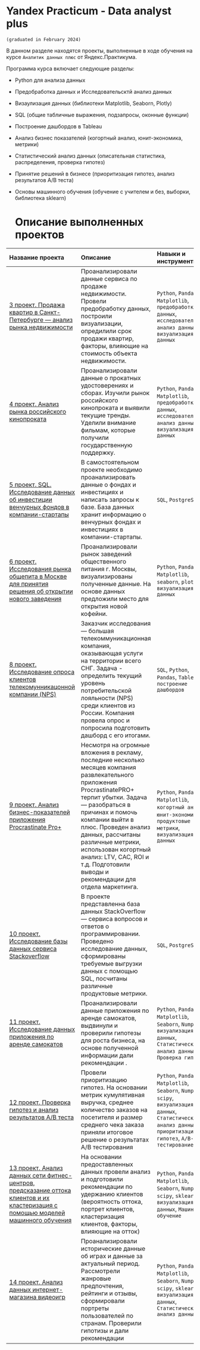 # Yandex Practicum - Data analyst plus
`(graduated in February 2024)`

В данном разделе находятся проекты, выполненные в ходе обучения на курсе `Аналитик данных плюс` от Яндекс.Практикума.

Программа курса включает следующие разделы:
- Python для анализа данных
- Предобработка данных и Исследовательсктй анализ данных
- Визаулизация данных (библиотеки Matplotlib, Seaborn, Plotly)
- SQL (общие табличные выражения, подзапросы, оконные функции)
- Построение дашбордов в Tableau
- Анализ бизнес показателей (когортный анализ, юнит-экономика, метрики)
- Статистический анализ данных (описательная статистика, распределения, проверка гипотез)
- Принятие решений в бизнесе (приоритизация гипотез, анализ результатов A/B теста)
- Основы машинного обучения (обучение с учителем и без, выборки, библиотека sklearn)

  # Описание выполненных проектов
  
| Название проекта | Описание | Навыки и инструменты | 
| :---------------------- | :---------------------- | :---------------------- |
|[3 проект. Продажа квартир в Санкт-Петербурге — анализ рынка недвижимости](https://github.com/smirnalekss/data_analyst_plus_YP/tree/main/3project.%20Real%20estate%20SPB) | Проанализировали данные сервиса по продаже недвижимости. Провели предобработку данных, построили визуализации, опредилили срок продажи квартир, факторы, влияющие на стоимость объекта недвижимости. | `Python`, `Pandas`, `Matplotlib`, `предобработка данных`, `исследовательский анализ данных`, `визуализация данных` | 
|[4 проект. Анализ рынка российского кинопроката](https://github.com/smirnalekss/data_analyst_plus_YP/tree/main/4project.%20movie%20cinema) | Проанализировали данные о прокатных удостоверениях и сборах. Изучили рынок российского кинопроката и выявили текущие тренды. Уделили внимание фильмам, которые получили государственную поддержку. | `Python`, `Pandas`, `Matplotlib`, `предобработка данных`, `исследовательский анализ данных`, `визуализация данных` | 
|[5 проект. SQL. Исследование данных об инвестиции венчурных фондов в компании-стартапы](https://github.com/smirnalekss/data_analyst_plus_YP/tree/main/5project.%20SQL%20queries) | В самостоятельном проекте необходимо проанализировать данные о фондах и инвестициях и написать запросы к базе. База данных хранит информацию о венчурных фондах и инвестициях в компании-стартапы. | `SQL`, `PostgreSQL` | 
|[6 проект. Исследования рынка общепита в Москве для принятия решения об открытии нового заведения](https://github.com/smirnalekss/data_analyst_plus_YP/tree/main/6project.%20Catering) | Проанализировали рынок заведений общественного питания г. Москвы, визуализированы полученные данные. На основе данных предложили место для открытия новой кофейни.  | `Python`, `Pandas`, `Matplotlib`, `seaborn`, `plotly`, `визуализация данных` | 
|[8 проект. Исследование опроса клиентов телекомунникацонной компании (NPS)](https://github.com/smirnalekss/data_analyst_plus_YP/tree/main/8project.%20NPS) | Заказчик исследования — большая телекоммуникационная компания, оказывающая услуги на территории всего СНГ. Задача - определить текущий уровень потребительской лояльности (NPS) среди клиентов из России. Компания провела опрос и попросила подготовить дашборд с его итогами. | `SQL`, `Python`, `Pandas`, `Tableau`, `построение дашбордов` | 
|[9 проект. Анализ бизнес-показателей приложения Procrastinate Pro+](https://github.com/smirnalekss/data_analyst_plus_YP/tree/main/9project.Business%20indicators) | Несмотря на огромные вложения в рекламу, последние несколько месяцев компания развлекательного приложения ProcrastinatePRO+ терпит убытки. Задача — разобраться в причинах и помочь компании выйти в плюс. Проведен анализ данных, рассчитаны различные метрики, использован когортный анализ: LTV, CAC, ROI и т.д. Подготовили выводы и рекомендации для отдела маркетинга.  | `Python`, `Pandas`, `Matplotlib`, `когортный анализ`, `юнит-экономика`, `продуктовые метрики`, `визуализация данных` | 
|[10 проект. Исследование базы данных сервиса Stackoverflow](https://github.com/smirnalekss/data_analyst_plus_YP/tree/main/10project.Advanced%20SQL) | В проекте представленна база данных StackOverflow — сервиса вопросов и ответов о программировании. Проведено исследование данных, сформированы требуемые выгрузки данных с помощью SQL, посчитаны различные продуктовые метрики. | `SQL`, `PostgreSQL` | 
|[11 проект. Исследование данных приложения по аренде самокатов](https://github.com/smirnalekss/data_analyst_plus_YP/tree/main/11project.analysis_scooter_app) | Проанализировали данные приложения по аренде самокатов, выдвинули и проверили гипотезы для роста бизнеса, на основе полученной информации дали рекомендации . | `Python`, `Pandas`, `Matplotlib`, `Seaborn`, `Numpy`, `визуализация данных`, `Статистический анализ данных`, `Проверка гипотез` | 
|[12 проект. Проверка гипотез и анализ результатов А/В теста](https://github.com/smirnalekss/data_analyst_plus_YP/blob/main/12project.A.B_test/A.B%20test.ipynb) | Провели приоритизацию гипотез. На основании метрик кумулятивная выручка, среднее количество заказов на посетителя и размер среднего чека заказа приняли итоговое решение о результатах А/В тестирования | `Python`, `Pandas`, `Matplotlib`, `Seaborn`, `Numpy`, `scipy`, `визуализация данных`, `Статистический анализ данных`, `приоритизация гипотез`, `A/B-тестирование` | 
|[13 проект. Анализ данных сети фитнес-центров, предсказание оттока клиентов и их кластеризация с помощью моделей машинного обучения](https://github.com/smirnalekss/data_analyst_plus_YP/blob/main/13project._ML_fitness_club/ML.ipynb) | На основании предоставленных данных провели анализ и подготовили рекомендации по удержанию клиентов (вероятность оттока, портрет клиентов, кластеризация клиентов, факторы, влияющие на отток) | `Python`, `Pandas`, `Matplotlib`, `Seaborn`, `Numpy`, `scipy`, `sklearn`, `визуализация данных`, `Машинное обучение` | 
|[14 проект. Анализ данных интернет-магазина видеоигр](https://github.com/smirnalekss/data_analyst_plus_YP/blob/main/14project.games_analysis/games.ipynb) | Проанализировали исторические данные об играх и данные за актуальный период. Рассмотрели жанровые предпочтения, рейтинги и отзывы, сформировали портреты пользователей по странам. Проверили гипотизы и дали рекомендации | `Python`, `Pandas`, `Matplotlib`, `Seaborn`, `Numpy`, `scipy`, `sklearn`, `визуализация данных`, `Статистический анализ данных` | 
